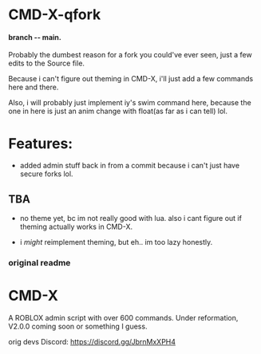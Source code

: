 # CMD-X-qfork
#### **branch -- main.**
Probably the dumbest reason for a fork you could've ever seen, just a few edits to the Source file.

Because i can't figure out theming in CMD-X, i'll just add a few commands here and there.

Also, i will probably just implement iy's swim command here, because the one in here is just an anim change with float(as far as i can tell) lol.
# Features:
- added admin stuff back in from a commit because i can't just have secure forks lol.



## TBA
- no theme yet, bc im not really good with lua. also i cant figure out if theming actually works in CMD-X.

- i *might* reimplement theming, but eh.. im too lazy honestly.
### original readme
# CMD-X
A ROBLOX admin script with over 600 commands. Under reformation, V2.0.0 coming soon or something I guess.

orig devs Discord: https://discord.gg/JbrnMxXPH4
